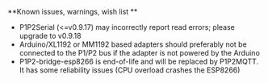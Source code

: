 **Known issues, warnings, wish list **

 - P1P2Serial (<=v0.9.17) may incorrectly report read errors; please upgrade to v0.9.18
 - Arduino/XL1192 or MM1192 based adapters should preferably not be connected to the P1/P2 bus if the adapter is not powered by the Arduino
 - P1P2-bridge-esp8266 is end-of-life and will be replaced by P1P2MQTT. It has some reliability issues (CPU overload crashes the ESP8266)

